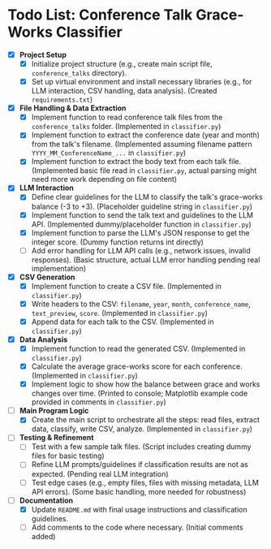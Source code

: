# Todo List: Conference Talk Grace-Works Classifier

- [x] **Project Setup**
    - [x] Initialize project structure (e.g., create main script file, `conference_talks` directory).
    - [x] Set up virtual environment and install necessary libraries (e.g., for LLM interaction, CSV handling, data analysis). (Created `requirements.txt`)
- [x] **File Handling & Data Extraction**
    - [x] Implement function to read conference talk files from the `conference_talks` folder. (Implemented in `classifier.py`)
    - [x] Implement function to extract the conference date (year and month) from the talk's filename. (Implemented assuming filename pattern `YYYY_MM_ConferenceName_...` in `classifier.py`)
    - [x] Implement function to extract the body text from each talk file. (Implemented basic file read in `classifier.py`, actual parsing might need more work depending on file content)
- [x] **LLM Interaction**
    - [x] Define clear guidelines for the LLM to classify the talk's grace-works balance (-3 to +3). (Placeholder guideline string in `classifier.py`)
    - [x] Implement function to send the talk text and guidelines to the LLM API. (Implemented dummy/placeholder function in `classifier.py`)
    - [x] Implement function to parse the LLM's JSON response to get the integer score. (Dummy function returns int directly)
    - [ ] Add error handling for LLM API calls (e.g., network issues, invalid responses). (Basic structure, actual LLM error handling pending real implementation)
- [x] **CSV Generation**
    - [x] Implement function to create a CSV file. (Implemented in `classifier.py`)
    - [x] Write headers to the CSV: `filename`, `year`, `month`, `conference_name`, `text_preview`, `score`. (Implemented in `classifier.py`)
    - [x] Append data for each talk to the CSV. (Implemented in `classifier.py`)
- [x] **Data Analysis**
    - [x] Implement function to read the generated CSV. (Implemented in `classifier.py`)
    - [x] Calculate the average grace-works score for each conference. (Implemented in `classifier.py`)
    - [x] Implement logic to show how the balance between grace and works changes over time. (Printed to console; Matplotlib example code provided in comments in `classifier.py`)
- [ ] **Main Program Logic**
    - [x] Create the main script to orchestrate all the steps: read files, extract data, classify, write CSV, analyze. (Implemented in `classifier.py`)
- [ ] **Testing & Refinement**
    - [ ] Test with a few sample talk files. (Script includes creating dummy files for basic testing)
    - [ ] Refine LLM prompts/guidelines if classification results are not as expected. (Pending real LLM integration)
    - [ ] Test edge cases (e.g., empty files, files with missing metadata, LLM API errors). (Some basic handling, more needed for robustness)
- [ ] **Documentation**
    - [x] Update `README.md` with final usage instructions and classification guidelines.
    - [ ] Add comments to the code where necessary. (Initial comments added) 